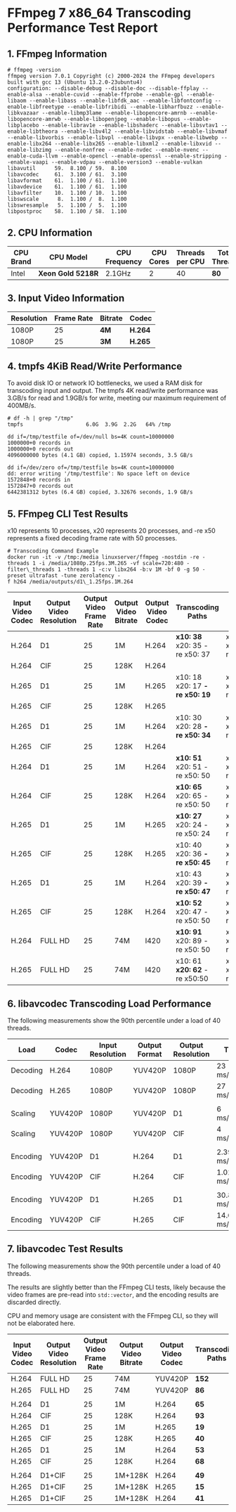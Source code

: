 # FFmpeg 7 x86_64 Transcoding Performance Test Report

## 1. FFmpeg Information

    # ffmpeg -version
    ffmpeg version 7.0.1 Copyright (c) 2000-2024 the FFmpeg developers
    built with gcc 13 (Ubuntu 13.2.0-23ubuntu4)
    configuration: --disable-debug --disable-doc --disable-ffplay --enable-alsa --enable-cuvid --enable-ffprobe --enable-gpl --enable-libaom --enable-libass --enable-libfdk_aac --enable-libfontconfig --enable-libfreetype --enable-libfribidi --enable-libharfbuzz --enable-libkvazaar --enable-libmp3lame --enable-libopencore-amrnb --enable-libopencore-amrwb --enable-libopenjpeg --enable-libopus --enable-libplacebo --enable-librav1e --enable-libshaderc --enable-libsvtav1 --enable-libtheora --enable-libv4l2 --enable-libvidstab --enable-libvmaf --enable-libvorbis --enable-libvpl --enable-libvpx --enable-libwebp --enable-libx264 --enable-libx265 --enable-libxml2 --enable-libxvid --enable-libzimg --enable-nonfree --enable-nvdec --enable-nvenc --enable-cuda-llvm --enable-opencl --enable-openssl --enable-stripping --enable-vaapi --enable-vdpau --enable-version3 --enable-vulkan
    libavutil      59.  8.100 / 59.  8.100
    libavcodec     61.  3.100 / 61.  3.100
    libavformat    61.  1.100 / 61.  1.100
    libavdevice    61.  1.100 / 61.  1.100
    libavfilter    10.  1.100 / 10.  1.100
    libswscale      8.  1.100 /  8.  1.100
    libswresample   5.  1.100 /  5.  1.100
    libpostproc    58.  1.100 / 58.  1.100

## 2. CPU Information

| CPU Brand | CPU Model          | CPU Frequency | CPU Cores | Threads per CPU | Total Threads |
|-----------|--------------------|---------------|-----------|------------------|---------------|
|  Intel  |  **Xeon Gold 5218R**  |  2.1GHz  |  2  |  40  |  **80**  |

## 3. Input Video Information

| Resolution | Frame Rate | Bitrate | Codec   |
| --- | --- | --- | --- |
|  1080P  |  25  |  **4M**  |  **H.264**  |
|  1080P  |  25  |  **3M**  |  **H.265**  |

## 4. tmpfs 4KiB Read/Write Performance

To avoid disk IO or network IO bottlenecks, we used a RAM disk for transcoding input and output. The tmpfs 4K read/write performance was 3.GB/s for read and 1.9GB/s for write, meeting our maximum requirement of 400MB/s.

    # df -h | grep "/tmp"
    tmpfs                    6.0G  3.9G  2.2G   64% /tmp

    dd if=/tmp/testfile of=/dev/null bs=4K count=10000000
    1000000+0 records in
    1000000+0 records out
    4096000000 bytes (4.1 GB) copied, 1.15974 seconds, 3.5 GB/s

    dd if=/dev/zero of=/tmp/testfile bs=4K count=10000000
    dd: error writing '/tmp/testfile': No space left on device
    1572848+0 records in
    1572847+0 records out
    6442381312 bytes (6.4 GB) copied, 3.32676 seconds, 1.9 GB/s

## 5. FFmpeg CLI Test Results

x10 represents 10 processes, x20 represents 20 processes, and -re x50 represents a fixed decoding frame rate with 50 processes.

    # Transcoding Command Example
    docker run -it -v /tmp:/media linuxserver/ffmpeg -nostdin -re -threads 1 -i /media/1080p.25fps.3M.265 -vf scale=720:480 -filter\_threads 1 -threads 1 -c:v libx264 -b:v 1M -bf 0 -g 50 -preset ultrafast -tune zerolatency -f h264 /media/outputs/d1\_1.25fps.1M.264

| Input Video Codec | Output Video Resolution | Output Video Frame Rate | Output Video Bitrate | Output Video Codec | Transcoding Paths | CPU Usage | Memory Usage |
| --- | --- | --- | --- | --- | --- | --- | --- |
|  H.264  |  D1  |  25  |  1M  |  H.264  |  **x10: 38** x20: 35 \-re x50: 37  |  x10: 80% x20: 99% \-re x50: 100%  |  x10: 3.2G x20: 5.5G \-re x50: 7.7G  |
|  H.264  |  CIF  |  25  |  128K  |  H.264  |
|  H.265  |  D1  |  25  |  1M  |  H.265  |  x10: 18 x20: 17 **\-re x50: 19**  |  x10: 92% x20: 99% \-re x50: 100%  |  x10: 3.9G x20: 8.2G \-re x50: 16.4G  |
|  H.265  |  CIF  |  25  |  128K  |  H.265  |
|  H.265  |  D1  |  25  |  1M  |  H.264  |  x10: 30 x20: 28 **\-re x50: 34**  |  x10: 84% x20: 100% \-re x50: 100%  |  x10: 3.5G x20: 8.8G \-re x50: 9.3G  |
|  H.265  |  CIF  |  25  |  128K  |  H.264  |
|  H.264  |  D1  |  25  |  1M  |  H.264  |  **x10: 51** x20: 51 \-re x50: 50  |  x10: 75% x20: 100% \-re x50: 50%  |  x10: 2.4G x20: 7.4G \-re x50: 7.6G  |
|  H.264  |  CIF  |  25  |  128K  |  H.264  |  **x10: 65** x20: 65 \-re x50: 50  |  x10: 67% x20: 100% \-re x50: 40%  |  x10: 2.3G x20: 7.1G \-re x50: 6.5G  |
|  H.265  |  D1  |  25  |  1M  |  H.265  |  **x10: 27** x20: 24 \-re x50: 24  |  x10: 83% x20: 95% \-re x50: 100%  |  X10: 3.2G x20: 7.8G \-re x50: 11.2G  |
|  H.265  |  CIF  |  25  |  128K  |  H.265  |  x10: 40 x20: 36 **\-re x50: 45**  |  x10: 79% x20: 98% \-re x50: 100%  |  x10: 2.8G x20: 6.9G \-re x50: 9.8G  |
|  H.265  |  D1  |  25  |  1M  |  H.264  |  x10: 43 x20: 39 **\-re x50: 47**  |  x10: 81% x20: 99% \-re x50: 100%  |  x10: 3.2G x20: 7.7G \-re x50: 8.1G  |
|  H.265  |  CIF  |  25  |  128K  |  H.264  |  **x10: 52** x20: 47 \-re x50: 50  |  x10: 73% x20: 96% \-re x50: 49%  |  x10: 3.1G x20: 6.4G \-re x50: 5.2G  |
|  H.264  |  FULL HD  |  25  |  74M  |  I420  |  **x10: 91** x20: 89 \-re x50: 50  |  x10: 98% x20: 100% \-re x50: 32%  |  x10: 2.2G x20: 4.9G \-re x50: 5.1G  |
|  H.265  |  FULL HD  |  25  |  74M  |  I420  |  x10: 61 **x20: 62** \-re x50:50   |  x10: 65% x20: 90% \-re x50: 43%  |  x10: 2.9G x20: 5.1G \-re x50: 5.6G  |


## 6. libavcodec Transcoding Load Performance

The following measurements show the 90th percentile under a load of 40 threads.

| Load     | Codec   | Input Resolution | Output Format | Output Resolution | Time        |
|----------|---------|------------------|---------------|-------------------|-------------|
| Decoding | H.264   | 1080P           | YUV420P       | 1080P             | 23 ms/frame |
| Decoding | H.265   | 1080P           | YUV420P       | 1080P             | 27 ms/frame |
|          |         |                  |               |                   |             |
| Scaling  | YUV420P | 1080P           | YUV420P       | D1                | 6 ms/frame  |
| Scaling  | YUV420P | 1080P           | YUV420P       | CIF               | 4 ms/frame  |
|          |         |                  |               |                   |             |
| Encoding | YUV420P | D1              | H.264         | D1                | 2.39 ms/frame |
| Encoding | YUV420P | CIF             | H.264         | CIF               | 1.02 ms/frame |
|          |         |                  |               |                   |             |
| Encoding | YUV420P | D1              | H.265         | D1                | 30.86 ms/frame |
| Encoding | YUV420P | CIF             | H.265         | CIF               | 14.67 ms/frame |



## 7. libavcodec Test Results

The following measurements show the 90th percentile under a load of 40 threads.

The results are slightly better than the FFmpeg CLI tests, likely because the video frames are pre-read into `std::vector`, and the encoding results are discarded directly.

CPU and memory usage are consistent with the FFmpeg CLI, so they will not be elaborated here.

| Input Video Codec | Output Video Resolution | Output Video Frame Rate | Output Video Bitrate | Output Video Codec | Transcoding Paths |
| --- | --- | --- | --- | --- | --- |
|  H.264  |  FULL HD  |  25  |  74M  |  YUV420P  |  **152**  |
|  H.265  |  FULL HD  |  25  |  74M  |  YUV420P  |  **86**  |
|   |   |   |   |   |   |
|  H.264  |  D1  |  25  |  1M  |  H.264  |  **65**  |
|  H.264  |  CIF  |  25  |  128K  |  H.264  |  **93**  |
|  H.265  |  D1  |  25  |  1M  |  H.265  |  **19**  |
|  H.265  |  CIF  |  25  |  128K  |  H.265  |  **40**  |
|  H.265  |  D1  |  25  |  1M  |  H.264  |  **53**  |
|  H.265  |  CIF  |  25  |  128K  |  H.264  |  **68**  |
|   |   |   |   |   |   |
|  H.264  |  D1+CIF  |  25  |  1M+128K  |  H.264  |  **49**  |
|  H.265  |  D1+CIF  |  25  |  1M+128K  |  H.265  |  **15**  |
|  H.265  |  D1+CIF  |  25  |  1M+128K  |  H.264  |  **41**  |


